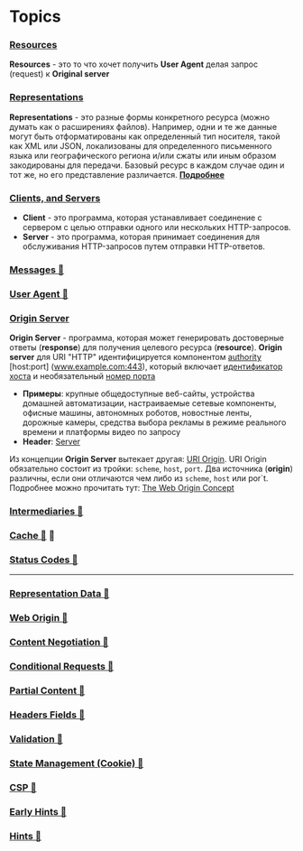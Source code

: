 # Topics

### [Resources](https://www.rfc-editor.org/rfc/rfc9110#name-resources)
**Resources** - это то что хочет получить **User Agent** делая запрос (request) к **Original server**

### [Representations](https://www.rfc-editor.org/rfc/rfc9110#name-representations)
**Representations** - это разные формы конкретного ресурса (можно думать как о расширениях файлов). Например, одни и те же данные могут быть отформатированы как определенный тип носителя, такой как XML или JSON, локализованы для определенного письменного языка или географического региона и/или сжаты или иным образом закодированы для передачи. Базовый ресурс в каждом случае один и тот же, но его представление различается.
  [**Подробнее**](https://github.com/vitaliiastakhov/learning-private/issues/75#issuecomment-1964337871)

### [Clients, and Servers](https://www.rfc-editor.org/rfc/rfc9110#name-connections-clients-and-ser)
  - **Client** - это программа, которая устанавливает соединение с сервером с целью отправки одного или нескольких HTTP-запросов.
  - **Server** - это программа, которая принимает соединения для обслуживания HTTP-запросов путем отправки HTTP-ответов.

### [Messages 📂](./messages.md)

### [User Agent 📂](./user-agent.md)

### [Origin Server](https://www.rfc-editor.org/rfc/rfc9110#name-origin-server)
**Origin Server** - программа, которая может генерировать достоверные ответы (**response**) для получения целевого ресурса (**resource**). **Origin server** для URI "HTTP" идентифицируется компонентом [authority](https://www.rfc-editor.org/rfc/rfc9110#uri.references) [host:port] (www.example.com:443), который включает [идентификатор хоста](https://www.rfc-editor.org/rfc/rfc3986#section-3.2.2) и необязательный [номер порта](https://www.rfc-editor.org/rfc/rfc3986#section-3.2.3)

- **Примеры**: крупные общедоступные веб-сайты, устройства домашней автоматизации, настраиваемые сетевые компоненты, офисные машины, автономных роботов, новостные ленты, дорожные камеры, средства выбора рекламы в режиме реального времени и платформы видео по запросу
- **Header**: [Server](https://www.rfc-editor.org/rfc/rfc9110#name-server)

Из концепции **Origin Server** вытекает другая: [URI Origin](https://www.rfc-editor.org/rfc/rfc9110#name-uri-origin). URI Origin обязательно состоит из тройки: `scheme`, `host`, `port`. Два источника (**origin**) различны, если они отличаются чем либо из `scheme`, `host` или por`t.
Подробнее можно прочитать тут: [The Web Origin Concept](https://www.rfc-editor.org/rfc/rfc6454)

<!-- TODO: Поправить и, возможно, переместить дополнение про концепцию источника (origin), так как я не очень понял ее концепцию. И на тут выглядит как нагромождение. -->

### [Intermediaries 📂](./intermediaries.md)
### [Cache 📂](./cache.md) 📂
### [Status Codes 📂](./status-codes.md)

___


### [Representation Data 📂](./representation-data.md)
### [Web Origin 📂](./web-origin.md)
### [Content Negotiation 📂](./content-negotiation.md)
### [Conditional Requests 📂](./conditional-requests.md)
### [Partial Content 📂](./partial-content.md)
### [Headers Fields 📂](./headers-fields.md)
### [Validation 📂](./validation.md)
### [State Management (Cookie) 📂](./state-management-cookie.md)
### [CSP 📂](./csp.md)
### [Early Hints 📂](./early-hints.md)
### [Hints 📂](./hints.md)

